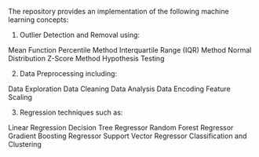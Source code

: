 The repository provides an implementation of the following machine learning concepts:

1. Outlier Detection and Removal using:

Mean Function
Percentile Method
Interquartile Range (IQR) Method
Normal Distribution
Z-Score Method
Hypothesis Testing

2. Data Preprocessing including:

Data Exploration
Data Cleaning
Data Analysis
Data Encoding
Feature Scaling

3. Regression techniques such as:

Linear Regression
Decision Tree Regressor
Random Forest Regressor
Gradient Boosting Regressor
Support Vector Regressor
Classification and Clustering
